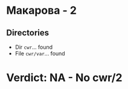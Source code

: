 # Макарова - 2
## Directories
- Dir `cwr`... found
- File `cwr/var`... found
# Verdict: **NA** - No cwr/2
